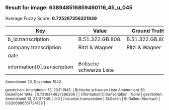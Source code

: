 ### Result for image: 638948516859460116_45_u_045
Average Fuzzy Score: **0.725287356321839**
<small>

| Key | Value | Ground Truth | Score |
| --- | --- | --- | --- |
| b_id.transcription | B.51.322.GB.808. | B.51.322.GB.808. | 1.0 |
| company.transcription | Ritzi & Wagner | Ritzi & Wagner | 1.0 |
| date |  |  | 1.0 |
| information[0].transcription | Britische schwarze Liste
Amendment 20, Dezember 1942.

gestrichen:
Amendment 13, 23.11.1945. | Britische schwarze Liste
Amendment 20, Dezember 1942. | 0.7310344827586206 |
| information[1].transcription | None | gestrichen:
Amendment 13, 23.11.1945. | 0.0 |
| location.transcription | St.Gallen | St.Gallen (Amriswil) | 0.6206896551724138 |

</small>

